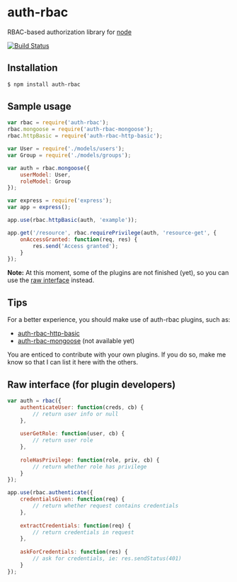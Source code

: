 # auth-rbac

RBAC-based authorization library for [node](http://nodejs.org/)

[![Build Status](https://travis-ci.org/alex94puchades/auth-rbac.svg?branch=master)](https://travis-ci.org/alex94puchades/auth-rbac)

## Installation

```bash
$ npm install auth-rbac
```

## Sample usage

```js
var rbac = require('auth-rbac');
rbac.mongoose = require('auth-rbac-mongoose');
rbac.httpBasic = require('auth-rbac-http-basic');

var User = require('./models/users');
var Group = require('./models/groups');

var auth = rbac.mongoose({
	userModel: User,
	roleModel: Group
});

var express = require('express');
var app = express();

app.use(rbac.httpBasic(auth, 'example'));

app.get('/resource', rbac.requirePrivilege(auth, 'resource-get', {
	onAccessGranted: function(req, res) {
		res.send('Access granted');
	}
});
```

**Note:** At this moment, some of the plugins are not finished (yet), so you can use the [raw interface](#raw-interface-for-plugin-developers) instead.

## Tips

For a better experience, you should make use of auth-rbac plugins, such as:

* [auth-rbac-http-basic](https://github.com/alex94puchades/auth-rbac-http-auth)
* [auth-rbac-mongoose](https://github.com/alex94puchades/auth-rbac-mongoose) (not available yet)

You are enticed to contribute with your own plugins. If you do so, make me know so that I can list it here with the others.

## Raw interface (for plugin developers)

```js
var auth = rbac({
	authenticateUser: function(creds, cb) {
		// return user info or null
	},
	
	userGetRole: function(user, cb) {
		// return user role
	},
	
	roleHasPrivilege: function(role, priv, cb) {
		// return whether role has privilege
	}
});
```

```js
app.use(rbac.authenticate({
	credentialsGiven: function(req) {
		// return whether request contains credentials
	},
	
	extractCredentials: function(req) {
		// return credentials in request
	},
	
	askForCredentials: function(res) {
		// ask for credentials, ie: res.sendStatus(401)
	}
});
```
